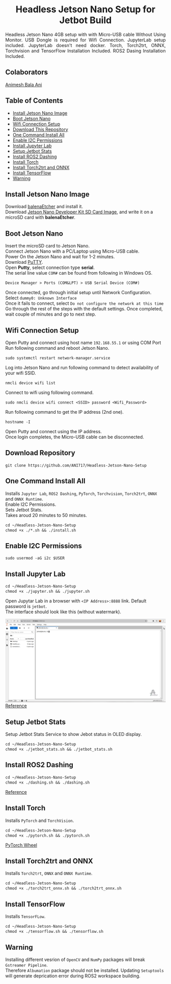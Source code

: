 <p align="center">
  <h1 align="center">Headless Jetson Nano Setup for Jetbot Build</h1>
</p>

<p align="justify">
Headless Jetson Nano 4GB setup with with Micro-USB cable Without Using Monitor. USB Dongle is required for Wifi Connection. JupyterLab setup included. JupyterLab doesn't need docker. Torch, Torch2trt, ONNX, Torchvision and TensorFlow Installation Included. ROS2 Dasing Installation Included.
</p>
  
## Colaborators
[Animesh Bala Ani](https://www.linkedin.com/in/ani717/)

## Table of Contents
* [Install Jetson Nano Image](#install) <br/>
* [Boot Jetson Nano](#boot) <br/>
* [Wifi Connection Setup](#wifi) <br/>
* [Download This Repository](#repository) <br/>
* [One Command Install All](#all) <br/>
* [Enable I2C Permissions](#i2c) <br/>
* [Install Jupyter Lab](#jupytarlab) <br/>
* [Setup Jetbot Stats](#stats) <br/>
* [Install ROS2 Dashing](#ros2dashing) <br/>
* [Install Torch](#torch) <br/>
* [Install Torch2trt and ONNX](#torch2trt) <br/>
* [Install TensorFlow](#tf) <br/>
* [Warning](#warn) <br/>

## Install Jetson Nano Image <a name="install"></a>
Download [balenaEtcher](https://www.balena.io/etcher/) and install it.</br>
Download [Jetson Nano Developer Kit SD Card Image](https://developer.nvidia.com/jetson-nano-sd-card-image-45-0), and write it on a microSD card with **balenaEtcher**.</br>

## Boot Jetson Nano <a name="boot"></a>
Insert the microSD card to Jetson Nano.</br>
Connect Jetson Nano with a PC/Laptop using Micro-USB cable.</br>
Power On the Jetson Nano and wait for 1-2 minutes.</br>
Download [PuTTY](https://www.putty.org/).<br/>
Open **Putty**, select connection type **serial**.<br/>
The serial line value `COM#` can be found from following in Windows OS.</br>
```
Device Manager > Ports (COM&LPT) > USB Serial Device (COM#)
```
Once connected, go through initial setup until Network Configuration.</br>
Select `dummy0: Unknown Interface`</br>
Once it fails to connect, select `Do not configure the network at this time`</br>
Go through the rest of the steps with the default settings.
Once completed, wait couple of minutes and go to next step.

## Wifi Connection Setup <a name="wifi"></a>
Open Putty and connect using host name `192.168.55.1` or using COM Port<br/>
Run following command and reboot Jetson Nano.</br>
```
sudo systemctl restart network-manager.service
```
Log into Jetson Nano and run following command to detect availability of your wifi SSID.</br>
```
nmcli device wifi list
```
Connect to wifi using following command.</br>
```
sudo nmcli device wifi connect <SSID> password <Wifi_Password>
```
Run following command to get the IP address (2nd one).</br>
```
hostname -I
```
Open Putty and connect using the IP address.<br/>
Once login completes, the Micro-USB cable can be disconnected.

## Download Repository <a name="repository"></a>
```
git clone https://github.com/ANI717/Headless-Jetson-Nano-Setup
```

## One Command Install All <a name="all"></a>
Installs `Jupyter Lab`, `ROS2 Dashing`, `PyTorch`, `Torchvision`, `Torch2trt`, `ONNX` and `ONNX Runtime`.<br/>
Enable I2C Permissions.<br/>
Sets Jetbot Stats.<br/>
Takes aroud 20 minutes to 50 minutes.<br/>
```
cd ~/Headless-Jetson-Nano-Setup
chmod +x ./*.sh && ./install.sh
```

## Enable I2C Permissions <a name="i2c"></a>
```
sudo usermod -aG i2c $USER
```

## Install Jupyter Lab <a name="jupytarlab"></a>
```
cd ~/Headless-Jetson-Nano-Setup
chmod +x ./jupyter.sh && ./jupyter.sh
```
Open Jupytar Lab in a browser with `<IP Address>:8888` link. Default password is `jetbot`.<br/> 
The interface should look like this (without watermark).<br/>

<img src="JupytarLab.png" alt="JupytarLab Interface" class="inline"/><br/>
[Reference](https://github.com/NVIDIA-AI-IOT/jetbot/wiki/Create-SD-Card-Image-From-Scratch)

## Setup Jetbot Stats <a name="stats"></a>
Setup Jetbot Stats Service to show Jebot status in OLED display.<br/>
```
cd ~/Headless-Jetson-Nano-Setup
chmod +x ./jetbot_stats.sh && ./jetbot_stats.sh
```

## Install ROS2 Dashing <a name="ros2dashing"></a>
```
cd ~/Headless-Jetson-Nano-Setup
chmod +x ./dashing.sh && ./dashing.sh
```
[Reference](https://docs.ros.org/en/dashing/Installation/Ubuntu-Install-Debians.html)

## Install Torch <a name="torch"></a>
Installs `PyTorch` and `TorchVision`.<br/>
```
cd ~/Headless-Jetson-Nano-Setup
chmod +x ./pytorch.sh && ./pytorch.sh
```
[PyTorch Wheel](https://forums.developer.nvidia.com/t/pytorch-for-jetson-version-1-9-0-now-available/72048)<br/>

## Install Torch2trt and ONNX <a name="torch2trt"></a>
Installs `Torch2trt`, `ONNX` and `ONNX Runtime`.<br/>
```
cd ~/Headless-Jetson-Nano-Setup
chmod +x ./torch2trt_onnx.sh && ./torch2trt_onnx.sh
```

## Install TensorFlow <a name="tf"></a>
Installs `TensorFLow`.<br/>
```
cd ~/Headless-Jetson-Nano-Setup
chmod +x ./tensorflow.sh && ./tensorflow.sh
```

## Warning <a name="warn"></a>
Installing different vesrion of `OpenCV` and `NumPy` packages will break `Gstreamer Pipeline`.<br/>
Therefore `Albumation` package should not be installed.
Updating `Setuptools` will generate deprication error during ROS2 workspace building.<br/>

